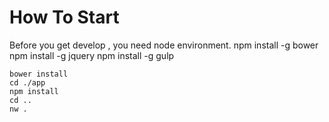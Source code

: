 # How To Start
Before you get develop , you need node environment.
    npm install -g bower
    npm install -g jquery
	npm install -g gulp

    bower install
    cd ./app
	npm install
	cd ..
	nw .